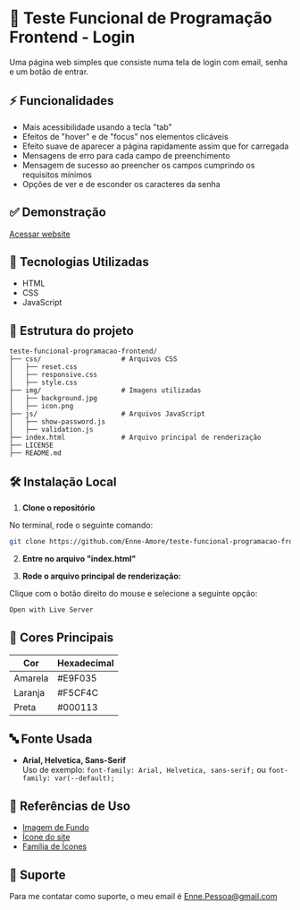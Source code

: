 # 👤 Teste Funcional de Programação Frontend - Login

 Uma página web simples que consiste numa tela de login com email, senha e um botão de entrar.


## ⚡ Funcionalidades

 - Mais acessibilidade usando a tecla "tab"
 - Efeitos de "hover" e de "focus" nos elementos clicáveis
 - Efeito suave de aparecer a página rapidamente assim que for carregada
 - Mensagens de erro para cada campo de preenchimento
 - Mensagem de sucesso ao preencher os campos cumprindo os requisitos mínimos
 - Opções de ver e de esconder os caracteres da senha


## ✅ Demonstração

 [Acessar website](https://enne-amore.github.io/teste-funcional-programacao-frontend/)


## 🚀 Tecnologias Utilizadas

 - HTML
 - CSS
 - JavaScript


## 📂 Estrutura do projeto

```plaintext
teste-funcional-programacao-frontend/
├── css/                    # Arquivos CSS
│   ├── reset.css       
│   ├── responsive.css  
│   ├── style.css       
├── img/                    # Imagens utilizadas
│   ├── background.jpg 
│   ├── icon.png     
├── js/                     # Arquivos JavaScript
│   ├── show-password.js  
│   ├── validation.js 
├── index.html              # Arquivo principal de renderização
├── LICENSE
├── README.md
```


## 🛠️ Instalação Local

1. **Clone o repositório**

No terminal, rode o seguinte comando:

```bash
git clone https://github.com/Enne-Amore/teste-funcional-programacao-frontend.git
```

2. **Entre no arquivo "index.html"**

3. **Rode o arquivo principal de renderização:**

Clique com o botão direito do mouse e selecione a seguinte opção:

```bash
Open with Live Server
```


## 🌈 Cores Principais

| Cor              | Hexadecimal        |
| ---------------- | ------------------ |
| Amarela          | #E9F035          |
| Laranja          | #F5CF4C          |
| Preta            | #000113          |


## 🔤 Fonte Usada

- **Arial, Helvetica, Sans-Serif**  
  Uso de exemplo:
  `font-family: Arial, Helvetica, sans-serif;` ou 
  `font-family: var(--default);`


## 🌟 Referências de Uso

 - [Imagem de Fundo](https://www.pexels.com/pt-br/foto/foto-da-silhueta-de-uma-montanha-durante-o-por-do-sol-114979/)
 - [Ícone do site](https://www.flaticon.com/br/icone-gratis/pessoa_10100323?term=person&page=1&position=10&origin=search&related_id=10100323)
 - [Família de Ícones](https://fonts.googleapis.com/css2?family=Material+Symbols+Outlined:opsz,wght,FILL,GRAD@24,400,0,0)


## 🔧 Suporte

 Para me contatar como suporte, o meu email é [Enne.Pessoa@gmail.com](mailto:Enne.Pessoa@gmail.com)

